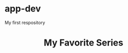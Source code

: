 # app-dev
My first respository
<html>
  <head>
  </head>
  <body>
    <center><h1>My Favorite Series</h1></center>
  </body>
    </html>
